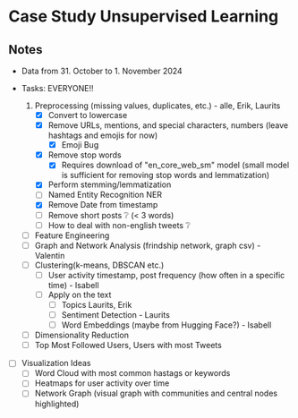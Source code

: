 # Case Study Unsupervised Learning

  ## Notes
  - Data from 31. October to 1. November 2024

  -  Tasks: EVERYONE!!
      1. Preprocessing (missing values, duplicates, etc.) - alle, Erik, Laurits
          - [x] Convert to lowercase
          - [x] Remove URLs, mentions, and special characters, numbers (leave hashtags and emojis for now)
              - [x] Emoji Bug
          - [x] Remove stop words
              - [x] Requires download of "en_core_web_sm" model (small model is sufficient for removing stop words and lemmatization)
          - [x] Perform stemming/lemmatization
          - [ ] Named Entity Recognition NER
          - [x] Remove Date from timestamp
          - [ ] Remove short posts ❔ (< 3 words)
          - [ ] How to deal with non-english tweets ❔
      - [ ] Feature Engineering
      - [ ] Graph and Network Analysis (frindship network, graph csv) - Valentin
      - [ ] Clustering(k-means, DBSCAN etc.)
          - [ ] User activity timestamp, post frequency (how often in a specific time) - Isabell
          - [ ] Apply on the text
              - [ ] Topics Laurits, Erik
              - [ ] Sentiment Detection - Laurits
              - [ ] Word Embeddings (maybe from Hugging Face?) - Isabell
      - [ ] Dimensionality Reduction
      - [ ] Top Most Followed Users, Users with most Tweets

  - [ ] Visualization Ideas
      - [ ] Word Cloud with most common hastags or keywords
      - [ ] Heatmaps for user activity over time
      - [ ] Network Graph (visual graph with communities and central nodes highlighted)
